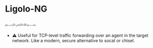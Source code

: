 # Ligolo-NG
﷽
* ⚠️ Useful for TCP-level traffic forwarding over an agent in the target network. Like a modern, secure alternative to socat or chisel.

